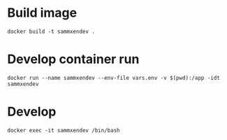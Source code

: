 # Build image
`docker build -t sammxendev .`

# Develop container run
`docker run --name sammxendev --env-file vars.env -v $(pwd):/app -idt sammxendev`

# Develop
`docker exec -it sammxendev /bin/bash`